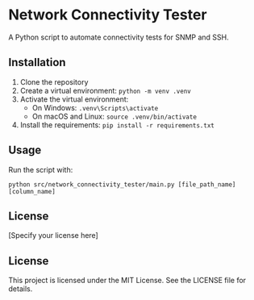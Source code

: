 # Network Connectivity Tester

A Python script to automate connectivity tests for SNMP and SSH.

## Installation

1. Clone the repository
2. Create a virtual environment: `python -m venv .venv`
3. Activate the virtual environment:
   - On Windows: `.venv\Scripts\activate`
   - On macOS and Linux: `source .venv/bin/activate`
4. Install the requirements: `pip install -r requirements.txt`

## Usage

Run the script with:
```
python src/network_connectivity_tester/main.py [file_path_name] [column_name]
```

## License

[Specify your license here]

## License

This project is licensed under the MIT License. See the LICENSE file for details.
